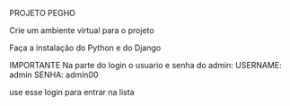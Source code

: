 PROJETO PEGHO

Crie um ambiente virtual para o projeto

Faça a instalação do Python e do Django

IMPORTANTE
Na parte do login o usuario e senha do admin:
USERNAME: admin
SENHA: admin00

use esse login para entrar na lista
